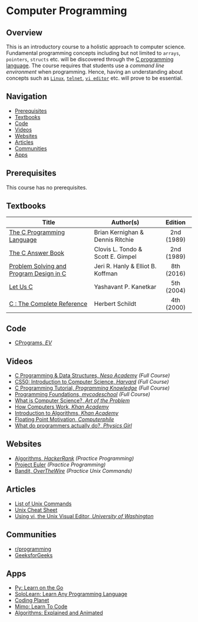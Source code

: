 # Computer Programming

## Overview

This is an introductory course to a holistic approach to computer science. Fundamental programming concepts including but not limited to `arrays`, `pointers`, `structs` etc. will be discovered through the [C programming language](https://bit.ly/1eSKXTB). The course requires that students use a *command line environment* when programming. Hence, having an understanding about concepts such as [`Linux`](https://en.wikipedia.org/wiki/Linux), [`telnet`](https://en.wikipedia.org/wiki/Telnet), [`vi editor`](https://en.wikipedia.org/wiki/Vi) etc. will prove to be essential.

## Navigation

*   [Prerequisites](#prerequisites)
*   [Textbooks](#textbooks)
*   [Code](#code)
*   [Videos](#videos)
*   [Websites](#websites)
*   [Articles](#articles)
*   [Communities](#communities)
*   [Apps](#apps)

## Prerequisites

This course has no prerequisites.

## Textbooks

| Title | Author(s) | Edition |
| -------------|-------------|:-----:|
| [The C Programming Language](https://drive.google.com/file/d/1KH0i1C8IQ5uKO4zGWRz_mAh4XbQvCaiT/view?usp=sharing) | Brian Kernighan & Dennis Ritchie | 2nd (1989) |
| [The C Answer Book](https://drive.google.com/file/d/1gfgZmONMV6ZcG-lIQOe35jiMVqI-MS3p/view?usp=sharing) | Clovis L. Tondo & Scott E. Gimpel | 2nd (1989) |
| [Problem Solving and Program Design in C](https://drive.google.com/file/d/13frawLX1gT_0JnKOiEOnSeoHp-kp9-qO/view?usp=sharing) | Jeri R. Hanly & Elliot B. Koffman | 8th (2016) |
| [Let Us C](https://drive.google.com/file/d/1iaRbBFzDmjXrIHNnwdeBFqJ4kHPkn-cO/view?usp=sharing)| Yashavant P. Kanetkar | 5th (2004) |
| [C : The Complete Reference](https://drive.google.com/file/d/15mqmtbhY-Dv4mBr1nPEp9bPM3P1tDiZB/view?usp=sharing)| Herbert Schildt | 4th (2000) |

## Code

*   [CPrograms, *EV*](https://github.com/eash-98/CPrograms)

## Videos

*   [C Programming & Data Structures, *Neso Academy*](https://www.youtube.com/watch?v=4OGMB4Fhh50&list=PLBlnK6fEyqRhX6r2uhhlubuF5QextdCSM) *(Full Course)*
*   [CS50: Introduction to Computer Science, *Harvard*](https://www.youtube.com/watch?v=wEdvGqxafq8) *(Full Course)*
*   [C Programming Tutorial, *Programming Knowledge*](https://www.youtube.com/watch?v=-CpG3oATGIs&t=1609s) *(Full Course)*
*   [Programming Foundations, *mycodeschool*](https://www.youtube.com/user/mycodeschool/playlists) *(Full Course)*
*   [What is Computer Science?, *Art of the Problem*](https://www.youtube.com/playlist?list=PLbg3ZX2pWlgI_ej6ZhGd45-cPoWLZD9pT)
*   [How Computers Work, *Khan Academy*](https://www.khanacademy.org/computing/computer-science/how-computers-work2)
*   [Introduction to Algorithms, *Khan Academy*](https://www.khanacademy.org/computing/computer-science/algorithms)
*   [Floating Point Motivation, *Computerphile*](https://www.youtube.com/watch?v=PZRI1IfStY0&list=PLzH6n4zXuckqmf_xUcvU5caZVoctP2ehL&index=8)
*   [What do programmers actually do?, *Physics Girl*](https://www.youtube.com/watch?v=g4a7_HH9Wbg)

## Websites

*   [Algorithms, *HackerRank*](https://www.hackerrank.com/domains/algorithms) *(Practice Programming)*
*   [Project Euler](https://projecteuler.net/archives) *(Practice Programming)*
*   [Bandit, *OverTheWire*](http://overthewire.org/wargames/bandit/) *(Practice Unix Commands)*

## Articles

*   [List of Unix Commands](https://drive.google.com/file/d/1mn0AFgMwB7imCQtKmvIidyh9myzIxc_D/view?usp=sharing)
*   [Unix Cheat Sheet](http://cheatsheetworld.com/programming/unix-linux-cheat-sheet/)
*   [Using vi, the Unix Visual Editor, *University of Washington*](https://staff.washington.edu/rells/R110/)

## Communities

*   [r/programming](https://www.reddit.com/r/programming/)
*   [GeeksforGeeks](https://www.geeksforgeeks.org/c-programming-language/)

## Apps

*   [Py: Learn on the Go](https://www.getpy.com/mobile)
*   [SoloLearn: Learn Any Programming Language](https://www.sololearn.com/)
*   [Coding Planet](https://www.producthunt.com/posts/coding-planets)
*   [Mimo: Learn To Code](https://getmimo.com/)
*   [Algorithms: Explained and Animated](http://algorithm.wiki/en/app/)
